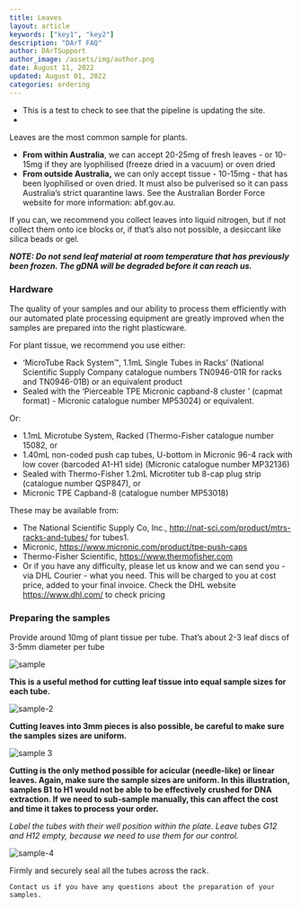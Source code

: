 ```yaml
---
title: Leaves
layout: article
keywords: ["key1", "key2"]
description: "DArT FAQ"
author: DArTSupport
author_image: /assets/img/author.png
date: August 11, 2022
updated: August 01, 2022
categories: ordering
---
```

- This is a test to check to see that the pipeline is updating the site.
-
Leaves are the most common sample for plants.

- **From within Australia**, we can accept 20-25mg of fresh leaves - or 10-15mg if they are lyophilised (freeze dried in a vacuum) or oven dried
- **From outside Australia,** we can only accept tissue - 10-15mg - that has been lyophilised or oven dried. It must also be pulverised so it can pass Australia’s strict quarantine laws. See the Australian Border Force website for more information: abf.gov.au.

If you can, we recommend you collect leaves into liquid nitrogen, but if not collect them onto ice blocks or, if that’s also not possible, a desiccant like silica beads or gel.

**_NOTE: Do not send leaf material at room temperature that has previously been frozen. The gDNA will be degraded before it can reach us._**

### Hardware

The quality of your samples and our ability to process them efficiently with our automated plate processing equipment are greatly improved when the samples are prepared into the right plasticware.

For plant tissue, we recommend you use either:

- ‘MicroTube Rack System™, 1.1mL Single Tubes in Racks’ (National Scientific Supply Company catalogue numbers TN0946-01R for racks and TN0946-01B) or an equivalent product
- Sealed with the ‘Pierceable TPE Micronic capband-8 cluster ’ (capmat format) - Micronic catalogue number MP53024) or equivalent.

Or:

- 1.1mL Microtube System, Racked (Thermo-Fisher catalogue number 15082, or
- 1.40mL non-coded push cap tubes, U-bottom in Micronic 96-4 rack with low cover (barcoded A1-H1 side) (Micronic catalogue number MP32136)
- Sealed with Thermo-Fisher 1.2mL Microtiter tub 8-cap plug strip (catalogue number QSP847), or
- Micronic TPE Capband-8 (catalogue number MP53018)

These may be available from:

- The National Scientific Supply Co, Inc., http://nat-sci.com/product/mtrs-racks-and-tubes/ for tubes1.
- Micronic, https://www.micronic.com/product/tpe-push-caps
- Thermo-Fisher Scientific, https://www.thermofisher.com
- Or if you have any difficulty, please let us know and we can send you - via DHL Courier - what you need. This will be charged to you at cost price, added to your final invoice. Check the DHL website https://www.dhl.com/ to check pricing

### Preparing the samples

Provide around 10mg of plant tissue per tube. That’s about 2-3 leaf discs of 3-5mm diameter per tube

![sample](/assets/img/sample.png)

**This is a useful method for cutting leaf tissue into equal sample sizes for each tube.**

![sample-2](\assets\img\sample-2.png)

**Cutting leaves into 3mm pieces is also possible, be careful to make sure the samples sizes are uniform.**

![sample 3](\assets\img\sample-3.png)

**Cutting is the only method possible for acicular (needle-like) or linear leaves. Again, make sure the sample sizes are uniform. In this illustration, samples B1 to H1 would not be able to be effectively crushed for DNA extraction. If we need to sub-sample manually, this can affect the cost and time it takes to process your order.**

_Label the tubes with their well position within the plate. Leave tubes G12 and H12 empty, because we need to use them for our control._

![sample-4](\assets\img\sample-4.png)

Firmly and securely seal all the tubes across the rack.

`Contact us if you have any questions about the preparation of your samples.`
